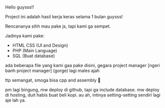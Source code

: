 Hello guysss!!

Project ini adalah hasil kerja keras selama 1 bulan guysss!

Rencananya sihh mau pake js, tapi kami ga sempet.

Jadinya kami pake:
- HTML CSS (UI and Design)
- PHP (Main Language)
- SQL (Buat database)

ada beberapa file yang kami gaa pake disini, gegara project manager [ngeri banh project manager] (gorge) lagi males ajah

ttp semangat, smoga bisa cpp and assembly 🙏

pm lagi bingung, mw deploy di github, tapi ga include database. mw deploy di hosting, duit habis buat beli kopi. au ah, intinya setting-setting sendiri lagi aje lah ya.